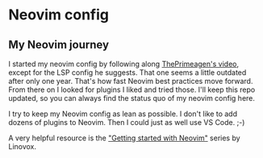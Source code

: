 # Neovim config

## My Neovim journey
I started my neovim config by following along [ThePrimeagen's video](https://youtu.be/w7i4amO_zaE?feature=shared), except for the LSP config he suggests. That one seems a little outdated after only one year. That's how fast Neovim best practices move forward. From there on I looked for plugins I liked and tried those. I'll keep this repo updated, so you can always find the status quo of my neovim config here.

I try to keep my Neovim config as lean as possible. I don't like to add dozens of plugins to Neovim. Then I could just as well use VS Code. ;-)

A very helpful resource is the ["Getting started with Neovim"](https://linovox.com/getting-started-with-neovim/) series by Linovox.